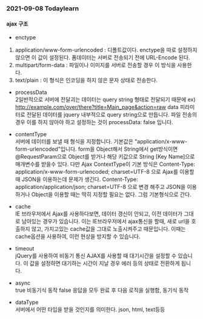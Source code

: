 ### 2021-09-08 TodayIearn
#### ajax 구조

+ enctype  
1) application/www-form-urlencoded
: 디폴트값이다. enctype을 따로 설정하지 않으면 이 값이 설정된다. 폼데이터는 서버로 전송되기 전에 URL-Encode 된다. 
2) multipart/form-data
: 파일이나 이미지를 서버로 전송할 경우 이 방식을 사용한다. 
3) text/plain
: 이 형식은 인코딩을 하지 않은 문자 상태로 전송한다. 

+ processData  
 2일반적으로 서버에 전달괴는 데이터는 query string 형태로 전달되기 때문에 
ex) http://example.com/over/there?title=Main_page&action=raw
data 피라미터로 전달된 데이터를 jquery 내부적으로 query string으로 만듭니다. 파일 전송의 경우 이를 하지 않아야 하고 설정하는 것이 processData: false 입니다.

+ contentType  
서버에 데이터를 보낼 때 형식을 지정합니다. 기본값은 "application/x-www-form-urlencoded"입니다.
form을 Object해서 String에서 get방식이면 @RequestParam으로 Object를 받거나 해당 키값으로 String [Key Name]으로 매개변수를 받을수 있다. 
다만 Ajax ContextType이 기본 방식은 
Content-Type: application/x-www-form-urlencoded; charset=UTF-8
으로 Ajax를 이용할 때 JSON을 이용하는데 문제가 생긴다. 
Content-Type: application/application/json; charset=UTF-8 
으로 변경 해주고 JSON을 이용하거나 Object을 이용할 때는 딱히 지정할 필요는 없다. 그럼 기본형식으로 간다. 

+ cache  
IE 브라우저에서 Ajax를 사용하다보면, 데이터 갱신이 안되고, 이전 데이터가 그대로 남아있는 경우가 있습니다.
이는 IE브라우저에서 ajax통신을 할때, 새로 url을 호출하지 않고, 가지고있는 cache값을 그대로 노출시켜주고 때문입니다. 
이때는 cache옵션을 사용하여, 이런 현상을 방지할 수 있습니다.


+ timeout  
jQuery를 사용하여 비동기 통신 AJAX를 사용할 때 대기시간을 설정할 수 있습니다. 이 값을 설정하면 대기하는 시간이 지날 경우 에러 등의 상태로 전환하게 됩니다.

+ async  
true 비동기식 동작 false 응답을 모두 완료 후 다음 로직을 실행함, 동기식 동작

+ dataType  
서버에서 어떤 타입을 받을 것인지를 의미한다. 
json, html, text등등 